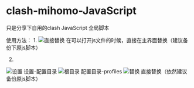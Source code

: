 # clash-mihomo-JavaScript
只是分享下自用的clash JavaScript 全局脚本

使用方法：
1.
![直接替换](https://github.com/user-attachments/assets/5ee17ff7-95ea-4f21-b4d5-412286996d30)
在可以打开js文件的时候，直接在主界面替换（建议备份下原js脚本）

2.
![设置](https://github.com/user-attachments/assets/a8cdb104-3de3-431d-be0f-271405e0018f)
设置-配置目录
![根目录](https://github.com/user-attachments/assets/090736a7-31c0-476a-885e-e2197fd5d8e3)
配置目录-profiles
![替换](https://github.com/user-attachments/assets/6ec9564d-c70c-4b4f-ba9d-332491e433e8)
直接替换（依然建议备份原js脚本）
